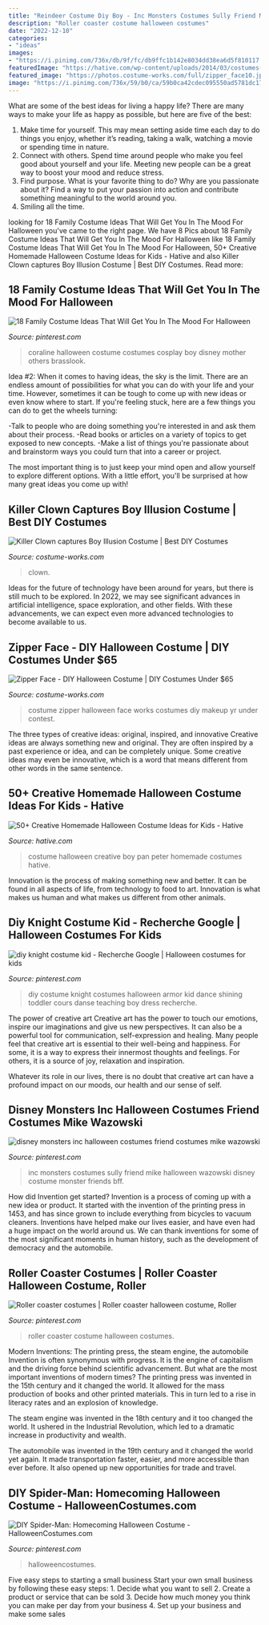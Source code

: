 ```yaml
---
title: "Reindeer Costume Diy Boy - Inc Monsters Costumes Sully Friend Mike Halloween Wazowski Disney Costume Monster Friends Bff"
description: "Roller coaster costume halloween costumes"
date: "2022-12-10"
categories:
- "ideas"
images:
- "https://i.pinimg.com/736x/db/9f/fc/db9ffc1b142e8034dd38ea6d5f810117.jpg"
featuredImage: "https://hative.com/wp-content/uploads/2014/03/costumes-for-kids/50-peter-pan-costume-little-boy.jpg"
featured_image: "https://photos.costume-works.com/full/zipper_face10.jpg"
image: "https://i.pinimg.com/736x/59/b0/ca/59b0ca42cdec095550ad5781dc17ff5b--carnival-costumes-diy-halloween-costumes.jpg"
---
```



What are some of the best ideas for living a happy life?
There are many ways to make your life as happy as possible, but here are five of the best: 
1. Make time for yourself. This may mean setting aside time each day to do things you enjoy, whether it’s reading, taking a walk, watching a movie or spending time in nature. 
2. Connect with others. Spend time around people who make you feel good about yourself and your life. Meeting new people can be a great way to boost your mood and reduce stress. 
3. Find purpose. What is your favorite thing to do? Why are you passionate about it? Find a way to put your passion into action and contribute something meaningful to the world around you. 
4. Smiling all the time.

	

		
looking for 18 Family Costume Ideas That Will Get You In The Mood For Halloween you've came to the right page. We have 8 Pics about 18 Family Costume Ideas That Will Get You In The Mood For Halloween like 18 Family Costume Ideas That Will Get You In The Mood For Halloween, 50+ Creative Homemade Halloween Costume Ideas for Kids - Hative and also Killer Clown captures Boy Illusion Costume | Best DIY Costumes. Read more:
		
    
## 18 Family Costume Ideas That Will Get You In The Mood For Halloween

<img loading=lazy src="https://i.pinimg.com/736x/db/9f/fc/db9ffc1b142e8034dd38ea6d5f810117.jpg" onerror="this.onerror=null;this.src='https://tse1.mm.bing.net/th?id=OIP.hBoqPWA2OGMhoghdZS9W4QHaJQ&amp;pid=15.1';" alt="18 Family Costume Ideas That Will Get You In The Mood For Halloween">

_Source: pinterest.com_

>coraline halloween costume costumes cosplay boy disney mother others brasslook. 

	

Idea #2:
When it comes to having ideas, the sky is the limit. There are an endless amount of possibilities for what you can do with your life and your time. However, sometimes it can be tough to come up with new ideas or even know where to start.
If you're feeling stuck, here are a few things you can do to get the wheels turning:

-Talk to people who are doing something you're interested in and ask them about their process.
-Read books or articles on a variety of topics to get exposed to new concepts.
-Make a list of things you're passionate about and brainstorm ways you could turn that into a career or project.

The most important thing is to just keep your mind open and allow yourself to explore different options. With a little effort, you'll be surprised at how many great ideas you come up with!

    
## Killer Clown Captures Boy Illusion Costume | Best DIY Costumes

<img loading=lazy src="https://photos.costume-works.com/full/killer_clown_captures_boy.jpg" onerror="this.onerror=null;this.src='https://tse4.mm.bing.net/th?id=OIP.dCZokvkgMGoV_FuoWlgvegHaJ3&amp;pid=15.1';" alt="Killer Clown captures Boy Illusion Costume | Best DIY Costumes">

_Source: costume-works.com_

>clown. 

	

Ideas for the future of technology have been around for years, but there is still much to be explored. In 2022, we may see significant advances in artificial intelligence, space exploration, and other fields. With these advancements, we can expect even more advanced technologies to become available to us.

    
## Zipper Face - DIY Halloween Costume | DIY Costumes Under $65

<img loading=lazy src="https://photos.costume-works.com/full/zipper_face10.jpg" onerror="this.onerror=null;this.src='https://tse3.mm.bing.net/th?id=OIP.ezNdNQ2u3frGgYxx1vBrkAHaLH&amp;pid=15.1';" alt="Zipper Face - DIY Halloween Costume | DIY Costumes Under $65">

_Source: costume-works.com_

>costume zipper halloween face works costumes diy makeup yr under contest. 

	

The three types of creative ideas: original, inspired, and innovative
Creative ideas are always something new and original. They are often inspired by a past experience or idea, and can be completely unique. Some creative ideas may even be innovative, which is a word that means different from other words in the same sentence.

    
## 50+ Creative Homemade Halloween Costume Ideas For Kids - Hative

<img loading=lazy src="https://hative.com/wp-content/uploads/2014/03/costumes-for-kids/50-peter-pan-costume-little-boy.jpg" onerror="this.onerror=null;this.src='https://tse1.mm.bing.net/th?id=OIP.c5w3BOTC8a1r4VK59JowDwHaKD&amp;pid=15.1';" alt="50+ Creative Homemade Halloween Costume Ideas for Kids - Hative">

_Source: hative.com_

>costume halloween creative boy pan peter homemade costumes hative. 

	

Innovation is the process of making something new and better. It can be found in all aspects of life, from technology to food to art. Innovation is what makes us human and what makes us different from other animals.

    
## Diy Knight Costume Kid - Recherche Google | Halloween Costumes For Kids

<img loading=lazy src="https://i.pinimg.com/736x/59/b0/ca/59b0ca42cdec095550ad5781dc17ff5b--carnival-costumes-diy-halloween-costumes.jpg" onerror="this.onerror=null;this.src='https://tse1.mm.bing.net/th?id=OIP.liQv9AM7gLvluTJg-1lI8QHaLG&amp;pid=15.1';" alt="diy knight costume kid - Recherche Google | Halloween costumes for kids">

_Source: pinterest.com_

>diy costume knight costumes halloween armor kid dance shining toddler cours danse teaching boy dress recherche. 

	

The power of creative art
Creative art has the power to touch our emotions, inspire our imaginations and give us new perspectives. It can also be a powerful tool for communication, self-expression and healing.
Many people feel that creative art is essential to their well-being and happiness. For some, it is a way to express their innermost thoughts and feelings. For others, it is a source of joy, relaxation and inspiration.

Whatever its role in our lives, there is no doubt that creative art can have a profound impact on our moods, our health and our sense of self.

    
## Disney Monsters Inc Halloween Costumes Friend Costumes Mike Wazowski

<img loading=lazy src="https://i.pinimg.com/736x/3e/1d/aa/3e1daac0c6c72347421dfaebca9935ea--sully-monsters-inc-friend-costumes.jpg" onerror="this.onerror=null;this.src='https://tse1.mm.bing.net/th?id=OIP.8OUDSR-npKM1UDbzPI6RlQHaJ3&amp;pid=15.1';" alt="disney monsters inc halloween costumes friend costumes mike wazowski">

_Source: pinterest.com_

>inc monsters costumes sully friend mike halloween wazowski disney costume monster friends bff. 

	

How did Invention get started?
Invention is a process of coming up with a new idea or product. It started with the invention of the printing press in 1453, and has since grown to include everything from bicycles to vacuum cleaners. Inventions have helped make our lives easier, and have even had a huge impact on the world around us. We can thank inventions for some of the most significant moments in human history, such as the development of democracy and the automobile.

    
## Roller Coaster Costumes | Roller Coaster Halloween Costume, Roller

<img loading=lazy src="https://i.pinimg.com/736x/2c/0f/0c/2c0f0c8c8501d820f78afc9c6bce43d1--roller-coaster-costume-roller-coasters.jpg" onerror="this.onerror=null;this.src='https://tse4.mm.bing.net/th?id=OIP.mlvx87p4PDRYq262Qqq2KgHaFj&amp;pid=15.1';" alt="Roller coaster costumes | Roller coaster halloween costume, Roller">

_Source: pinterest.com_

>roller coaster costume halloween costumes. 

	

Modern Inventions: The printing press, the steam engine, the automobile
Invention is often synonymous with progress. It is the engine of capitalism and the driving force behind scientific advancement. But what are the most important inventions of modern times?
The printing press was invented in the 15th century and it changed the world. It allowed for the mass production of books and other printed materials. This in turn led to a rise in literacy rates and an explosion of knowledge.

The steam engine was invented in the 18th century and it too changed the world. It ushered in the Industrial Revolution, which led to a dramatic increase in productivity and wealth.

The automobile was invented in the 19th century and it changed the world yet again. It made transportation faster, easier, and more accessible than ever before. It also opened up new opportunities for trade and travel.

    
## DIY Spider-Man: Homecoming Halloween Costume - HalloweenCostumes.com

<img loading=lazy src="https://i.pinimg.com/736x/66/7f/d5/667fd52ad5ec2aa8c9d2be9b69d48e2d.jpg" onerror="this.onerror=null;this.src='https://tse4.mm.bing.net/th?id=OIP.kwFXHITzZh9GwvWYSVAQogHaKZ&amp;pid=15.1';" alt="DIY Spider-Man: Homecoming Halloween Costume - HalloweenCostumes.com">

_Source: pinterest.com_

>halloweencostumes. 

	

Five easy steps to starting a small business
Start your own small business by following these easy steps: 1. Decide what you want to sell 2. Create a product or service that can be sold 3. Decide how much money you think you can make per day from your business 4. Set up your business and make some sales 

